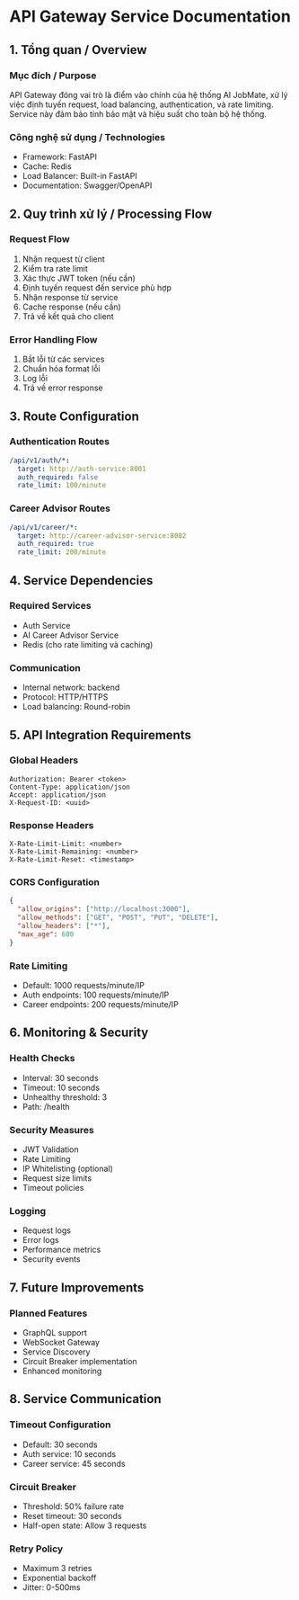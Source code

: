 # API Gateway Service Documentation

## 1. Tổng quan / Overview

### Mục đích / Purpose
API Gateway đóng vai trò là điểm vào chính của hệ thống AI JobMate, xử lý việc định tuyến request, load balancing, authentication, và rate limiting. Service này đảm bảo tính bảo mật và hiệu suất cho toàn bộ hệ thống.

### Công nghệ sử dụng / Technologies
- Framework: FastAPI
- Cache: Redis
- Load Balancer: Built-in FastAPI
- Documentation: Swagger/OpenAPI

## 2. Quy trình xử lý / Processing Flow

### Request Flow
1. Nhận request từ client
2. Kiểm tra rate limit
3. Xác thực JWT token (nếu cần)
4. Định tuyến request đến service phù hợp
5. Nhận response từ service
6. Cache response (nếu cần)
7. Trả về kết quả cho client

### Error Handling Flow
1. Bắt lỗi từ các services
2. Chuẩn hóa format lỗi
3. Log lỗi
4. Trả về error response

## 3. Route Configuration

### Authentication Routes
```yaml
/api/v1/auth/*:
  target: http://auth-service:8001
  auth_required: false
  rate_limit: 100/minute
```

### Career Advisor Routes
```yaml
/api/v1/career/*:
  target: http://career-advisor-service:8002
  auth_required: true
  rate_limit: 200/minute
```

## 4. Service Dependencies

### Required Services
- Auth Service
- AI Career Advisor Service
- Redis (cho rate limiting và caching)

### Communication
- Internal network: backend
- Protocol: HTTP/HTTPS
- Load balancing: Round-robin

## 5. API Integration Requirements

### Global Headers
```
Authorization: Bearer <token>
Content-Type: application/json
Accept: application/json
X-Request-ID: <uuid>
```

### Response Headers
```
X-Rate-Limit-Limit: <number>
X-Rate-Limit-Remaining: <number>
X-Rate-Limit-Reset: <timestamp>
```

### CORS Configuration
```json
{
  "allow_origins": ["http://localhost:3000"],
  "allow_methods": ["GET", "POST", "PUT", "DELETE"],
  "allow_headers": ["*"],
  "max_age": 600
}
```

### Rate Limiting
- Default: 1000 requests/minute/IP
- Auth endpoints: 100 requests/minute/IP
- Career endpoints: 200 requests/minute/IP

## 6. Monitoring & Security

### Health Checks
- Interval: 30 seconds
- Timeout: 10 seconds
- Unhealthy threshold: 3
- Path: /health

### Security Measures
- JWT Validation
- Rate Limiting
- IP Whitelisting (optional)
- Request size limits
- Timeout policies

### Logging
- Request logs
- Error logs
- Performance metrics
- Security events

## 7. Future Improvements

### Planned Features
- GraphQL support
- WebSocket Gateway
- Service Discovery
- Circuit Breaker implementation
- Enhanced monitoring

## 8. Service Communication

### Timeout Configuration
- Default: 30 seconds
- Auth service: 10 seconds
- Career service: 45 seconds

### Circuit Breaker
- Threshold: 50% failure rate
- Reset timeout: 30 seconds
- Half-open state: Allow 3 requests

### Retry Policy
- Maximum 3 retries
- Exponential backoff
- Jitter: 0-500ms